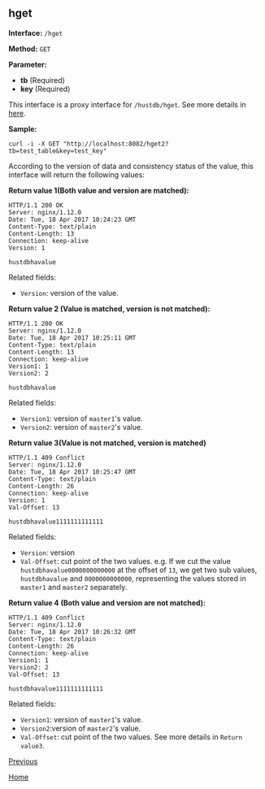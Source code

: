 ## hget ##

**Interface:** `/hget`

**Method:** `GET`

**Parameter:** 

*  **tb** (Required)  
*  **key** (Required)  

This interface is a proxy interface for `/hustdb/hget`. See more details in [here](../hustdb/hustdb/hget.md).  

**Sample:**

    curl -i -X GET "http://localhost:8082/hget2?tb=test_table&key=test_key"

According to the version of data and consistency status of the value, this interface will return the following values: 

**Return value 1(Both value and version are matched):**

    HTTP/1.1 200 OK
    Server: nginx/1.12.0
    Date: Tue, 18 Apr 2017 10:24:23 GMT
    Content-Type: text/plain
    Content-Length: 13
    Connection: keep-alive
    Version: 1
    
    hustdbhavalue

Related fields: 
  
* `Version`: version of the value.

**Return value 2 (Value is matched, version is not matched):**

    HTTP/1.1 200 OK
    Server: nginx/1.12.0
    Date: Tue, 18 Apr 2017 10:25:11 GMT
    Content-Type: text/plain
    Content-Length: 13
    Connection: keep-alive
    Version1: 1
    Version2: 2
    
    hustdbhavalue

Related fields: 

* `Version1`: version of `master1`'s value.
* `Version2`: version of `master2`'s value.

**Return value 3(Value is not matched, version is matched)**

    HTTP/1.1 409 Conflict
    Server: nginx/1.12.0
    Date: Tue, 18 Apr 2017 10:25:47 GMT
    Content-Type: text/plain
    Content-Length: 26
    Connection: keep-alive
    Version: 1
    Val-Offset: 13
    
    hustdbhavalue1111111111111

Related fields: 

* `Version`: version
* `Val-Offset`: cut point of the two values. e.g. If we cut the value `hustdbhavalue0000000000000` at the offset of `13`, we get two sub values, `hustdbhavalue` and `0000000000000`, representing the values stored in `master1` and `master2` separately.

**Return value 4 (Both value and version are not matched):**

    HTTP/1.1 409 Conflict
    Server: nginx/1.12.0
    Date: Tue, 18 Apr 2017 10:26:32 GMT
    Content-Type: text/plain
    Content-Length: 26
    Connection: keep-alive
    Version1: 1
    Version2: 2
    Val-Offset: 13
    
    hustdbhavalue1111111111111

Related fields: 

* `Version1`: version of `master1`'s value.
* `Version2`:version of `master2`'s value.
* `Val-Offset`: cut point of the two values. See more details in `Return value3`.

[Previous](../ha.md)

[Home](../../index.md)